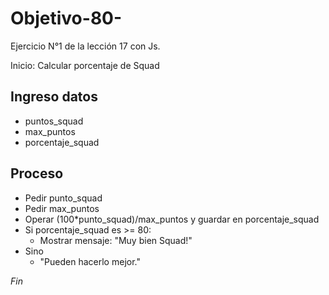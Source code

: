 # Objetivo-80-

Ejercicio N°1 de la lección 17 con Js.

Inicio: Calcular porcentaje de Squad

## Ingreso datos
- puntos_squad
- max_puntos
- porcentaje_squad

## Proceso

- Pedir punto_squad
- Pedir max_puntos
- Operar (100*punto_squad)/max_puntos y guardar en porcentaje_squad
- Si porcentaje_squad es >= 80:
	- Mostrar mensaje: "Muy bien Squad!"
- Sino
	- "Pueden hacerlo mejor."

*Fin*

